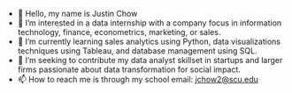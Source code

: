 - 👋 Hello, my name is Justin Chow
- 👀 I’m interested in a data internship with a company focus in information technology, finance, econometrics, marketing, or sales.  
- 🌱 I’m currently learning sales analytics using Python, data visualizations techniques using Tableau, and database management using SQL.
- 💞️ I’m seeking to contribute my data analyst skillset in startups and larger firms passionate about data transformation for social impact. 
- 📫 How to reach me is through my school email: jchow2@scu.edu

<!---
Jchow2/Jchow2 is a ✨ special ✨ repository because its `README.md` (this file) appears on your GitHub profile.
You can click the Preview link to take a look at your changes.
--->
